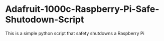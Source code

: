 # Adafruit-1000c-Raspberry-Pi-Safe-Shutodown-Script
This is a simple python script that safety shutdowns a Raspberry Pi 
